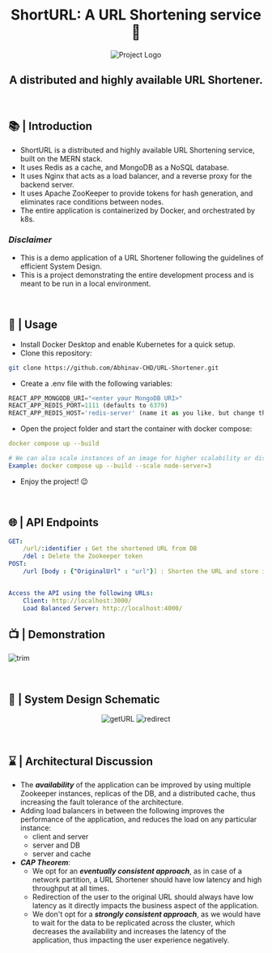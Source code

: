 <h1 align="center">ShortURL: A URL Shortening service 🔗</h1>
<p align = center>
    <img alt="Project Logo" src="https://raw.githubusercontent.com/Abhinav-CHD/URL-Shortener/master/client/src/assets/images/shorurl.jpg" target="_blank" />
</p>
<h2 align='center'>A distributed and highly available URL Shortener.</h2><br/>

## 📚 | Introduction

- ShortURL is a distributed and highly available URL Shortening service, built on the MERN stack.
- It uses Redis as a cache, and MongoDB as a NoSQL database.
- It uses Nginx that acts as a load balancer, and a reverse proxy for the backend server.
- It uses Apache ZooKeeper to provide tokens for hash generation, and eliminates race conditions between nodes.
- The entire application is containerized by Docker, and orchestrated by k8s.

### _**Disclaimer**_

- This is a demo application of a URL Shortener following the guidelines of efficient System Design.
- This is a project demonstrating the entire development process and is meant to be run in a local environment.

<br/>

## 🚀 | Usage

- Install Docker Desktop and enable Kubernetes for a quick setup.
- Clone this repository:<br>

```sh
git clone https://github.com/Abhinav-CHD/URL-Shortener.git
```

- Create a .env file with the following variables:

```js
REACT_APP_MONGODB_URI="<enter your MongoDB URI>"
REACT_APP_REDIS_PORT=1111 (defaults to 6379)
REACT_APP_REDIS_HOST='redis-server' (name it as you like, but change the same in the docker-compose.yml file)
```

- Open the project folder and start the container with docker compose:<br>

```yml
docker compose up --build

# We can also scale instances of an image for higher scalability or distribution.
Example: docker compose up --build --scale node-server=3
```

- Enjoy the project! 😉

<br/>

## 🌐 | API Endpoints

```yml
GET:
    /url/:identifier : Get the shortened URL from DB
    /del : Delete the Zookeeper token
POST:
    /url [body : {"OriginalUrl" : "url"}] : Shorten the URL and store in DB


Access the API using the following URLs:
    Client: http://localhost:3000/
    Load Balanced Server: http://localhost:4000/
```

## 📺 | Demonstration

<p align = center>
    
![trim](https://user-images.githubusercontent.com/50882624/154680953-a41c84e3-6512-4fdf-8b3c-b8856f3c5842.gif)

</p>

<br/>

## 📘 | System Design Schematic

<p align = center>
    <img alt="getURL" src="https://raw.githubusercontent.com/Abhinav-CHD/URL-Shortener/master/client/src/assets/images/getURLs.png" target="_blank" />
    <img alt="redirect" src="https://raw.githubusercontent.com/Abhinav-CHD/URL-Shortener/master/client/src/assets/images/redirect.png" target="_blank" />
</p>

<br/>

## ⌛ | Architectural Discussion

- The _**availability**_ of the application can be improved by using multiple Zookeeper instances, replicas of the DB, and a distributed cache, thus increasing the fault tolerance of the architecture.
- Adding load balancers in between the following improves the performance of the application, and reduces the load on any particular instance:
  - client and server
  - server and DB
  - server and cache
- _**CAP Theorem**_:
  - We opt for an _**eventually consistent approach**_, as in case of a network partition, a URL Shortener should have low latency and high throughput at all times. <br/>
  - Redirection of the user to the original URL should always have low latency as it directly impacts the business aspect of the application.
  - We don't opt for a _**strongly consistent approach**_, as we would have to wait for the data to be replicated across the cluster, which decreases the availability and increases the latency of the application, thus impacting the user experience negatively.

<br/>
